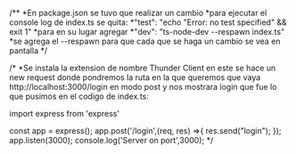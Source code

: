 /**
*En package.json se tuvo que realizar un cambio
*para ejecutar el console log de index.ts se quita:
*"test": "echo \"Error: no test specified\" && exit 1"
*para en su lugar agregar
*"dev": "ts-node-dev --respawn index.ts"
*se agrega el --respawn para que cada que se haga un cambio se vea en pantalla
*/

/*
*Se instala la extension de nombre Thunder Client en este se hace un 
new request donde pondremos la ruta en la que queremos que vaya http://localhost:3000/login en modo post y nos mostrara login que fue lo que pusimos en el codigo de index.ts:

import express from 'express'

const app = express();
app.post('/login',(req, res) =>{
    res.send("login");
});
app.listen(3000);
console.log('Server on port',3000);
*/